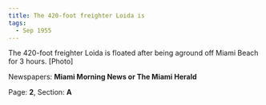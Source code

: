 ```yaml
---  
title: The 420-foot freighter Loida is  
tags:  
  - Sep 1955  
---  
```

  
The 420-foot freighter Loida is floated after being aground off Miami Beach for 3 hours. [Photo]  
  
Newspapers: **Miami Morning News or The Miami Herald**  
  
Page: **2**, Section: **A** 
